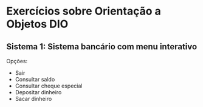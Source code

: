 # Exercícios sobre Orientação a Objetos DIO

## Sistema 1: Sistema bancário com menu interativo
Opções:
- Sair
- Consultar saldo
- Consultar cheque especial
- Depositar dinheiro
- Sacar dinheiro